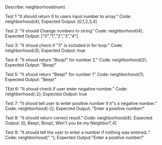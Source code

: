 Describe: neighborhood(num)

Test 1 "It should return 0 to users input number to array."
Code: neighborhood(4);
Expected Output: [0,1,2,3,4]

Test 2: "It should Change numbers to string" 
Code: neighborhood(4);
Expected Output: ["0","1","2","3","4"]

Test 3: "It shoud check if "3" is included in for loop."
Code: neighborhood(3);
Expected Output: true

Test 4: "It shoud return "Boop!" for number 2."
Code: neighborhood(2);
Expected Output: "Boop!"

Test 5: "It shoud return "Beep!" for number 1"
Code: neighborhood(1);
Expected Output: "Beep!"

TEst 6: "It shoud check if user enter negative number."
Code: neighborhood(-2);
Expected Output: true

Test 7: "It shoud tell user to enter positive number if it"s a negative number."
Code: neighborhood(-2);
Expected Output: "Enter a positive number!" 

Test 8: "It should return correct result."
Code: neighborhood(4);
Expected Output: [0, Beep!, Boop!, Won't you be my Neighbor?,4] 

Test 9: "It should tell the user to enter a number if nothing was entered.."
Code: neighborhood("  ");
Expected Output:"Enter a positive number!"